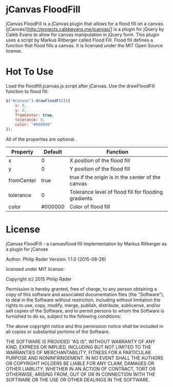 jCanvas FloodFill
=================

jCanvas FloodFill is a jCanvas plugin that allows for a flood fill on a canvas.
(jCanvas)[http://projects.calebevans.me/jcanvas/] is a plugin for jQuery by Caleb Evans to allow for canvas manipulation in jQuery form.
This plugin uses a script by Markus Ritberger called Flood Fill. Flood fill defines a function that flood fills a canvas. It is licensed under the MIT Open Source license.

Hot To Use
==========
Load the floodfill.jcanvas.js script after jCanvas. Use the drawFloodFill function to flood fill:

```javascript
$("#canvas").drawFloodFill({
	x: 0,
	y: 0,
	fromCenter: true,
	tolerance: 0,
	color: "#000000"
});
```

All of the properties are optional.

|Property   | Default | Function                                            |
|--------   | ------- | --------                                            |
|x          | 0       | X position of the flood fill                        |
|y          | 0       | Y position of the flood fill                        |
|fromCenter | true    | true if the origin is in the center of the canvas   |
|tolerance  | 0       | Tolerance level of flood fill for flooding gradients|
|color      | #000000 | Color of flood fill                                 |

License
=======

jCanvas FloodFill - a canvasflood fill implementation by Markus Ritberger as
a plugin for jCanvas
 
Author: Philip Rader
Version: 1.1.0 (2015-08-26)
 
licensed under MIT license:
 
Copyright (c) 2015 Philip Rader

Permission is hereby granted, free of charge, to any person obtaining a copy
of this software and associated documentation files (the "Software"), to 
deal in the Software without restriction, including without limitation the 
rights to use, copy, modify, merge, publish, distribute, sublicense, and/or 
sell copies of the Software, and to permit persons to whom the Software is 
furnished to do so, subject to the following conditions:

The above copyright notice and this permission notice shall be included in 
all copies or substantial portions of the Software.

THE SOFTWARE IS PROVIDED "AS IS", WITHOUT WARRANTY OF ANY KIND, EXPRESS OR 
IMPLIED, INCLUDING BUT NOT LIMITED TO THE WARRANTIES OF MERCHANTABILITY, 
FITNESS FOR A PARTICULAR PURPOSE AND NONINFRINGEMENT. IN NO EVENT SHALL THE 
AUTHORS OR COPYRIGHT HOLDERS BE LIABLE FOR ANY CLAIM, DAMAGES OR OTHER 
LIABILITY, WHETHER IN AN ACTION OF CONTRACT, TORT OR OTHERWISE, ARISING FROM,
OUT OF OR IN CONNECTION WITH THE SOFTWARE OR THE USE OR OTHER DEALINGS IN 
THE SOFTWARE.
